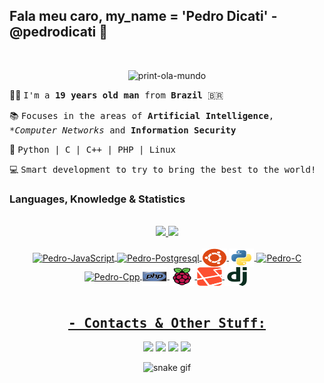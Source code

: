 ## Fala meu caro, my_name = 'Pedro Dicati' - @pedrodicati 👾
<br>
<p align="center">
  <img src="https://readme-typing-svg.herokuapp.com/?size=25&duration=4200&color=1BC53B&height=50&lines=print(%22Ol%C3%A1%2C+mundo!%22)&center=true" alt="print-ola-mundo" />
</p>

👨‍💻 <samp>I'm a **19 years old man** from **Brazil** 🇧🇷</samp>

📚 <samp>Focuses in the areas of **Artificial Intelligence**, **Computer Networks* and **Information Security**</samp>

🔎 <samp>Python | C | C++ | PHP | Linux</samp>
 
💻 <samp>Smart development to try to bring the best to the world!</samp>

### Languages, Knowledge & Statistics
<br>
<div align="center">
  <a href="https://github.com/pedrodicati">
  <img height="175px" src="https://github-readme-stats.vercel.app/api?username=pedrodicati&show_icons=true&theme=dark"/>
  <img height="175px" src="https://github-readme-stats.vercel.app/api/top-langs/?username=pedrodicati&layout=compact&theme=dark"/>
</div>
 
<div align="center" style="display: inline_block">
  <br>     
  <img align="center" alt="Pedro-JavaScript" height="30" width="40" src="https://cdn.jsdelivr.net/gh/devicons/devicon/icons/javascript/javascript-original.svg">
  <img align="center" alt="Pedro-Postgresql" height="30" width="40" src="https://cdn.jsdelivr.net/gh/devicons/devicon/icons/postgresql/postgresql-original.svg">
  <img align="center" alt="Pedro-Ubuntu" height="30" width="40" src="https://github.com/devicons/devicon/blob/master/icons/ubuntu/ubuntu-plain.svg">
  <img align="center" alt="Pedro-Python" height="30" width="40" src="https://raw.githubusercontent.com/devicons/devicon/master/icons/python/python-original.svg">
  <img align="center" alt="Pedro-C" height="30" width="40" src="https://cdn.jsdelivr.net/gh/devicons/devicon/icons/c/c-original.svg">
  <img align="center" alt="Pedro-Cpp" height="30" width="40" src="https://cdn.jsdelivr.net/gh/devicons/devicon/icons/cplusplus/cplusplus-original.svg">
  <img align="center" alt="Pedro-PHP" height="30" width="40" src="https://github.com/devicons/devicon/blob/v2.15.1/icons/php/php-original.svg">
  <img align="center" alt="Pedro-Raspberry" height="30" width="40" src="https://github.com/devicons/devicon/blob/master/icons/raspberrypi/raspberrypi-original.svg">
  <img align="center" alt="Pedro-Laravel" height="30" width="40" src="https://raw.githubusercontent.com/devicons/devicon/master/icons/laravel/laravel-plain.svg">
  <img align="center" alt="Pedro-Django" height="30" width="40" src="https://github.com/devicons/devicon/blob/master/icons/django/django-plain.svg">
</div>

<br>

<h2 align="center"><samp>- Contacts & Other Stuff:</samp></h2>

<div align="center"> 
  <a href="https://instagram.com/pedro.dicati" target="_blank"><img src="https://img.shields.io/badge/-Instagram-%23E4405F?style=for-the-badge_&logo=instagram&logoColor=white" target="_blank"></a>
 <a href="pedrodicati#3937" target="_blank"><img src="https://img.shields.io/badge/Discord-7289DA?style=for-the-badge_&logo=discord&logoColor=white" target="_blank"></a> 
  <a href = "mailto:phgedi48@gmail.com"><img src="https://img.shields.io/badge/-Gmail-%23333?style=for-the-badge_&logo=gmail&logoColor=white" target="_blank"></a>
  <a href="https://www.linkedin.com/in/pedro-dicati/" target="_blank"><img src="https://img.shields.io/badge/-LinkedIn-%230077B5?style=for-the-badge_&logo=linkedin&logoColor=white" target="_blank"></a> 

![snake gif](https://github.com/pedrodicati/pedrodicati/blob/output/github-contribution-grid-snake.svg)
